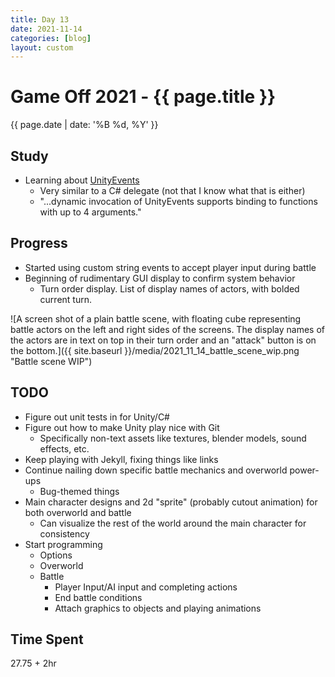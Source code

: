```yaml
---
title: Day 13
date: 2021-11-14
categories: [blog]
layout: custom
---
```

# Game Off 2021 - {{ page.title }}
{{ page.date | date: '%B %d, %Y' }}

## Study

- Learning about [UnityEvents](https://docs.unity3d.com/Manual/UnityEvents.html)
  - Very similar to a C# delegate (not that I know what that is either)
  - "...dynamic invocation of UnityEvents supports binding to functions with up to 4 arguments."

## Progress

- Started using custom string events to accept player input during battle
- Beginning of rudimentary GUI display to confirm system behavior
  - Turn order display. List of display names of actors, with bolded current turn.

![A screen shot of a plain battle scene, with floating cube representing battle actors on the left and right sides of the screens. The display names of the actors are in text on top in their turn order and an "attack" button is on the bottom.]({{ site.baseurl }}/media/2021_11_14_battle_scene_wip.png "Battle scene WIP")

## TODO

- Figure out unit tests in for Unity/C#
- Figure out how to make Unity play nice with Git
  - Specifically non-text assets like textures, blender models, sound effects, etc.
- Keep playing with Jekyll, fixing things like links
- Continue nailing down specific battle mechanics and overworld power-ups
  - Bug-themed things
- Main character designs and 2d "sprite" (probably cutout animation) for both overworld and battle
  - Can visualize the rest of the world around the main character for consistency
- Start programming
  - Options
  - Overworld
  - Battle
    - Player Input/AI input and completing actions
    - End battle conditions
    - Attach graphics to objects and playing animations

## Time Spent

27.75 + 2hr